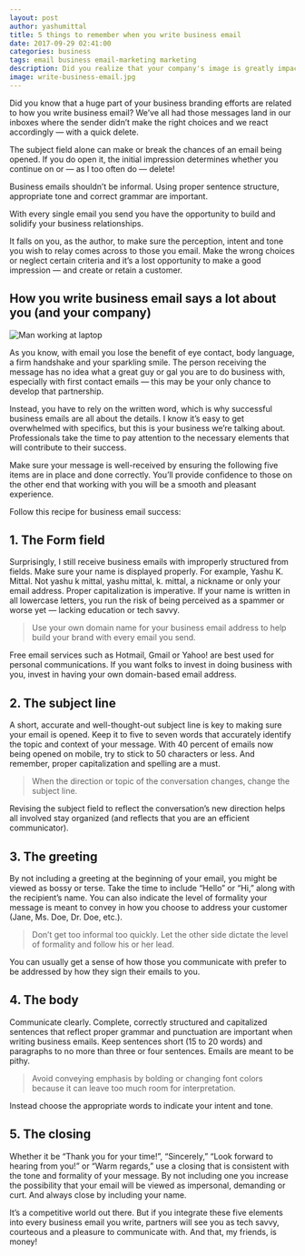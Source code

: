 ```yaml
---
layout: post
author: yashumittal
title: 5 things to remember when you write business email
date: 2017-09-29 02:41:00
categories: business
tags: email business email-marketing marketing
description: Did you realize that your company's image is greatly impacted by how you write business email? Consider the five elements that make up a recipe for success!
image: write-business-email.jpg
---
```


Did you know that a huge part of your business branding efforts are related to how you write business email? We’ve all had those messages land in our inboxes where the sender didn’t make the right choices and we react accordingly — with a quick delete.

The subject field alone can make or break the chances of an email being opened. If you do open it, the initial impression determines whether you continue on or — as I too often do — delete!

Business emails shouldn’t be informal. Using proper sentence structure, appropriate tone and correct grammar are important.

<div class="callout">
With every single email you send you have the opportunity to build and solidify your business relationships.
</div>

It falls on you, as the author, to make sure the perception, intent and tone you wish to relay comes across to those you email. Make the wrong choices or neglect certain criteria and it’s a lost opportunity to make a good impression — and create or retain a customer.

## How you write business email says a lot about you (and your company)

![Man working at laptop](working-on-laptop.jpg)

As you know, with email you lose the benefit of eye contact, body language, a firm handshake and your sparkling smile. The person receiving the message has no idea what a great guy or gal you are to do business with, especially with first contact emails — this may be your only chance to develop that partnership.

Instead, you have to rely on the written word, which is why successful business emails are all about the details. I know it’s easy to get overwhelmed with specifics, but this is your business we’re talking about. Professionals take the time to pay attention to the necessary elements that will contribute to their success.

Make sure your message is well-received by ensuring the following five items are in place and done correctly. You’ll provide confidence to those on the other end that working with you will be a smooth and pleasant experience.

Follow this recipe for business email success:

## 1. The Form field

Surprisingly, I still receive business emails with improperly structured from fields. Make sure your name is displayed properly. For example, Yashu K. Mittal. Not yashu k mittal, yashu mittal, k. mittal, a nickname or only your email address. Proper capitalization is imperative. If your name is written in all lowercase letters, you run the risk of being perceived as a spammer or worse yet — lacking education or tech savvy.

<blockquote>
Use your own domain name for your business email address to help build your brand with every email you send.
</blockquote>

Free email services such as Hotmail, Gmail or Yahoo! are best used for personal communications. If you want folks to invest in doing business with you, invest in having your own domain-based email address.

## 2. The subject line

A short, accurate and well-thought-out subject line is key to making sure your email is opened. Keep it to five to seven words that accurately identify the topic and context of your message. With 40 percent of emails now being opened on mobile, try to stick to 50 characters or less. And remember, proper capitalization and spelling are a must.

<blockquote>
When the direction or topic of the conversation changes, change the subject line.
</blockquote>

Revising the subject field to reflect the conversation’s new direction helps all involved stay organized (and reflects that you are an efficient communicator).

## 3. The greeting

By not including a greeting at the beginning of your email, you might be viewed as bossy or terse. Take the time to include “Hello” or “Hi,” along with the recipient’s name. You can also indicate the level of formality your message is meant to convey in how you choose to address your customer (Jane, Ms. Doe, Dr. Doe, etc.).

<blockquote>
Don’t get too informal too quickly. Let the other side dictate the level of formality and follow his or her lead.
</blockquote>

You can usually get a sense of how those you communicate with prefer to be addressed by how they sign their emails to you.

## 4. The body

Communicate clearly. Complete, correctly structured and capitalized sentences that reflect proper grammar and punctuation are important when writing business emails. Keep sentences short (15 to 20 words) and paragraphs to no more than three or four sentences. Emails are meant to be pithy.

<blockquote>
Avoid conveying emphasis by bolding or changing font colors because it can leave too much room for interpretation.
</blockquote>

Instead choose the appropriate words to indicate your intent and tone.

## 5. The closing

Whether it be “Thank you for your time!”, “Sincerely,” “Look forward to hearing from you!” or “Warm regards,” use a closing that is consistent with the tone and formality of your message. By not including one you increase the possibility that your email will be viewed as impersonal, demanding or curt. And always close by including your name.

It’s a competitive world out there. But if you integrate these five elements into every business email you write, partners will see you as tech savvy, courteous and a pleasure to communicate with. And that, my friends, is money!
